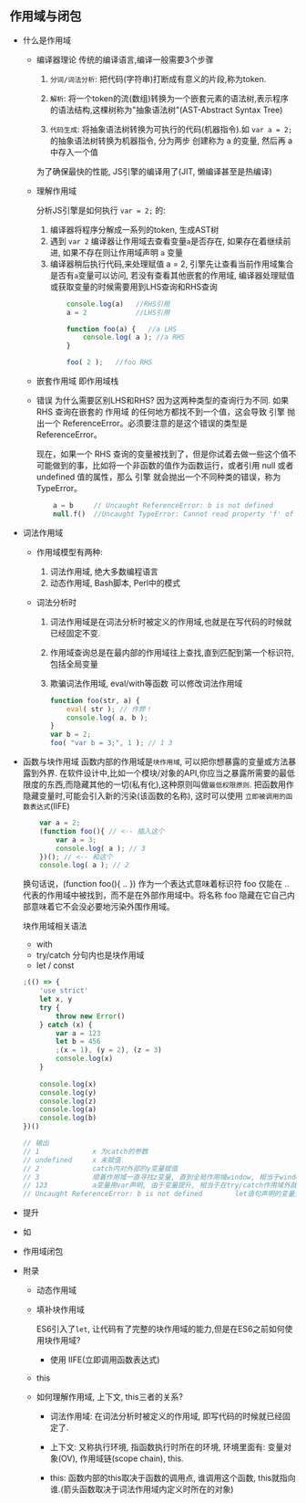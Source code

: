 
## 作用域与闭包


* 什么是作用域

    - 编译器理论  传统的编译语言,编译一般需要3个步骤

        1. `分词/词法分析`: 把代码(字符串)打断成有意义的片段,称为token.


        2. `解析`: 将一个token的流(数组)转换为一个嵌套元素的语法树,表示程序的语法结构,这棵树称为"抽象语法树"(AST-Abstract Syntax Tree)

        3. `代码生成`: 将抽象语法树转换为可执行的代码(机器指令).如 `var a = 2;` 的抽象语法树转换为机器指令, 分为两步 创建称为 a 的变量, 然后再 a 中存入一个值

        为了确保最快的性能, JS引擎的编译用了(JIT, 懒编译甚至是热编译)

    - 理解作用域

        分析JS引擎是如何执行 `var = 2;` 的:
        1. 编译器将程序分解成一系列的token, 生成AST树
        2. 遇到 `var 2` 编译器让作用域去查看变量`a`是否存在, 如果存在着继续前进, 如果不存在则让作用域声明 `a` 变量
        3. 编译器稍后执行代码,来处理赋值 a = 2, 引擎先让查看当前作用域集合是否有`a`变量可以访问, 若没有查看其他嵌套的作用域, 编译器处理赋值或获取变量的时候需要用到LHS查询和RHS查询
            ```javascript
                console.log(a)   //RHS引用
                a = 2            //LHS引用

                function foo(a) {   //a LHS
                    console.log( a ); //a RHS
                }

                foo( 2 );   //foo RHS
            ```
    - 嵌套作用域  即作用域栈
    - 错误
        为什么需要区别LHS和RHS?
        因为这两种类型的查询行为不同.
        如果 RHS 查询在嵌套的 作用域 的任何地方都找不到一个值，这会导致 引擎 抛出一个 ReferenceError。必须要注意的是这个错误的类型是 ReferenceError。

        现在，如果一个 RHS 查询的变量被找到了，但是你试着去做一些这个值不可能做到的事，比如将一个非函数的值作为函数运行，或者引用 null 或者 undefined 值的属性，那么 引擎 就会抛出一个不同种类的错误，称为 TypeError。
        ```javascript
            a = b     // Uncaught ReferenceError: b is not defined
            null.f()  //Uncaught TypeError: Cannot read property 'f' of null
        ```




* 词法作用域

    - 作用域模型有两种:

        1. 词法作用域, 绝大多数编程语言
        2. 动态作用域, Bash脚本, Perl中的模式

    - 词法分析时

        1. 词法作用域是在词法分析时被定义的作用域,也就是在写代码的时候就已经固定不变.
        2. 作用域查询总是在最内部的作用域往上查找,直到匹配到第一个标识符,  包括全局变量
        3. 欺骗词法作用域, eval/with等函数 可以修改词法作用域
            
            ```javascript
            function foo(str, a) {
                eval( str ); // 作弊！
                console.log( a, b );
            }
            var b = 2;
            foo( "var b = 3;", 1 ); // 1 3

            ```

* 函数与块作用域
    函数内部的作用域是`块作用域`, 可以把你想暴露的变量或方法暴露到外界.
    在软件设计中,比如一个模块/对象的API,你应当之暴露所需要的最低限度的东西,而隐藏其他的一切(私有化),这种原则叫做`最低权限原则`.
    把函数用作隐藏变量时,可能会引入新的污染(该函数的名称), 这时可以使用 `立即被调用的函数表达式`(IIFE)

    ```javascript
        var a = 2;
        (function foo(){ // <-- 插入这个
            var a = 3;
            console.log( a ); // 3
        })(); // <-- 和这个
        console.log( a ); // 2
    ```
    换句话说，(function foo(){ .. }) 作为一个表达式意味着标识符 foo 仅能在 .. 代表的作用域中被找到，而不是在外部作用域中。将名称 foo 隐藏在它自己内部意味着它不会没必要地污染外围作用域。

    块作用域相关语法
    - with
    - try/catch 分句内也是块作用域
    - let / const

    ``` javascript
    ;(() => {
        'use strict'
        let x, y
        try {
            throw new Error()
        } catch (x) {
            var a = 123
            let b = 456
            ;(x = 1), (y = 2), (z = 3)
            console.log(x)
        }
            
        console.log(x)
        console.log(y)
        console.log(z)
        console.log(a)
        console.log(b)
    })()
    
    // 输出
    // 1             x 为catch的参数
    // undefined     x 未赋值
    // 2             catch内对外部的y变量赋值
    // 3             顺着作用域一直寻找z变量, 直到全局作用域window, 相当于window.z = 3
    // 123           a变量用var声明, 由于变量提升, 相当于在try/catch作用域外就已经声明了a变量, 所以能打印到a的值
    // Uncaught ReferenceError: b is not defined        let语句声明的变量无法逃出块级作用域内
    ```
* 提升

* 如

* 作用域闭包


* 附录
    - 动态作用域
    - 填补块作用域

        ES6引入了`let`, 让代码有了完整的块作用域的能力,但是在ES6之前如何使用块作用域?

        - 使用 IIFE(立即调用函数表达式)
        
    - this

    - 如何理解作用域, 上下文, this三者的关系?  

        - 词法作用域: 在词法分析时被定义的作用域, 即写代码的时候就已经固定了.

        - 上下文: 又称执行环境, 指函数执行时所在的环境, 环境里面有: 变量对象(OV), 作用域链(scope chain), this. 

        - this: 函数内部的this取决于函数的调用点, 谁调用这个函数, this就指向谁.(箭头函数取决于词法作用域内定义时所在的对象)